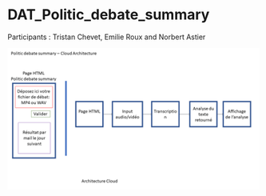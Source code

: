 # DAT_Politic_debate_summary

Participants : Tristan Chevet, Emilie Roux and Norbert Astier

![Screenshot](Diapositive1.PNG)
